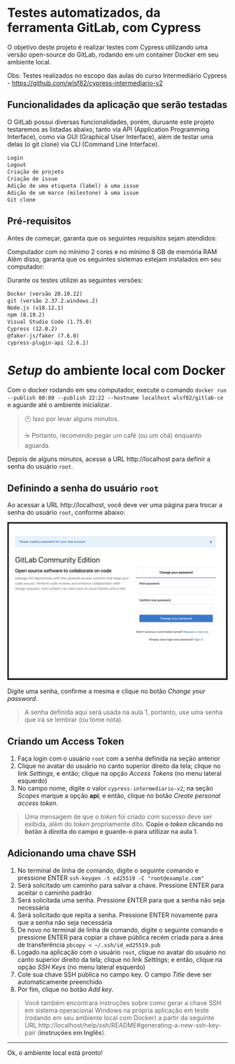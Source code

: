 # Testes automatizados, da ferramenta GitLab, com Cypress  

O objetivo deste projeto é realizar testes com Cypress utilizando uma versão open-source do GitLab, rodando em um container Docker em seu ambiente local. 

Obs: Testes realizados no escopo das aulas do curso Intermediário Cypress - https://github.com/wlsf82/cypress-intermediario-v2

## Funcionalidades da aplicação que serão testadas
O GitLab possui diversas funcionalidades, porém, duruante este projeto testaremos as listadas abaixo, tanto via API (Application Programming Interface), como via GUI (Graphical User Interface), além de testar uma delas (o git clone) via CLI (Command Line Interface).

    Login
    Logout
    Criação de projeto
    Criação de issue
    Adição de uma etiqueta (label) à uma issue
    Adição de um marco (milestone) à uma issue
    Git clone

## Pré-requisitos

Antes de começar, garanta que os seguintes requisitos sejam atendidos:

Computador com no mínimo 2 cores
e no mínimo 8 GB de memória RAM
Além disso, garanta que os seguintes sistemas estejam instalados em seu computador:

Durante os testes utilizei as seguintes versões:

    Docker (versão 20.10.22)
    git (versão 2.37.2.windows.2)
    Node.js (v18.12.1)
    npm (8.19.2)
    Visual Studio Code (1.75.0)
    Cypress (12.0.2)
    @faker-js/faker (7.6.0)
    cypress-plugin-api (2.6.1)

# _Setup_ do ambiente local com Docker

Com o docker rodando em seu computador, execute o comando `docker run --publish 80:80 --publish 22:22 --hostname localhost wlsf82/gitlab-ce` e aguarde até o ambiente inicializar.

> 🕐 Isso por levar alguns minutos.
>
> ☕ Portanto, recomendo pegar um café (ou um chá) enquanto aguarda.

Depois de alguns minutos, acesse a URL http://localhost para definir a senha do usuário `root`.

## Definindo a senha do usuário `root`

Ao acessar a URL http://localhost, você deve ver uma página para trocar a senha do usuário `root`, conforme abaixo:

![GitLab reset password page](./assets/please-create-a-password-for-your-new-account.png)

Digite uma senha, confirme a mesma e clique no botão _Change your password_.

> A senha definida aqui será usada na aula 1, portanto, use uma senha que irá se lembrar (ou tome nota).

## Criando um Access Token

1. Faça login com o usuário `root` com a senha definida na seção anterior
2. Clique no avatar do usuário no canto superior direito da tela; clique no link _Settings_, e então; clique na opção _Access Tokens_ (no menu lateral esquerdo)
3. No campo nome, digite o valor `cypress-intermediario-v2`; na seção _Scopes_ marque a opção **api**; e então, clique no botão _Create personal access token_.

> Uma mensagem de que o _token_ foi criado com sucesso deve ser exibida, além do _token_ propriamente dito. **Copie o _token_ clicando no botão à direita do campo e guarde-o para utilizar na aula 1**.

## Adicionando uma chave SSH

1. No terminal de linha de comando, digite o seguinte comando e pressione ENTER `ssh-keygen -t ed25519 -C "root@example.com"`
2. Será solicitado um caminho para salvar a chave. Pressione ENTER para aceitar o caminho padrão
3. Será solicitada uma senha. Pressione ENTER para que a senha não seja necessária
4. Será solicitado que repita a senha. Pressione ENTER novamente para que a senha não seja necessária
5. De novo no terminal de linha de comando, digite o seguinte comando e pressione ENTER para copiar a chave pública recém criada para a área de transferência `pbcopy < ~/.ssh/id_ed25519.pub`
6. Logado na aplicação com o usuário `root`, clique no avatar do usuário no canto superior direito da tela; clique no link _Settings_; e então, clique na opção _SSH Keys_ (no menu lateral esquerdo)
7. Cole sua chave SSH pública no campo key. O campo _Title_ deve ser automaticamente preenchido
8. Por fim, clique no botão _Add key_.

> Você também encontrará instruções sobre como gerar a chave SSH em sistema operacional Windows na própria aplicação em teste (rodando em seu ambiente local com Docker) a partir da seguinte URL http://localhost/help/ssh/README#generating-a-new-ssh-key-pair (**instruções em Inglês**).

___

Ok, o ambiente local está pronto!
